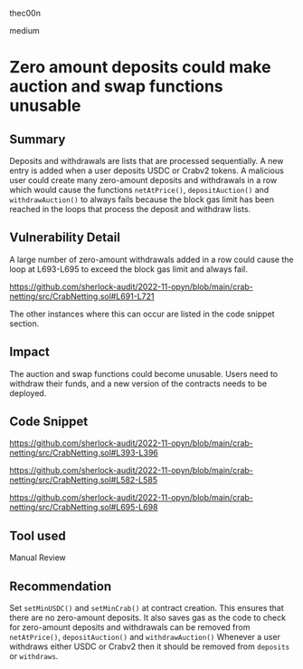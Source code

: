 thec00n

medium

# Zero amount deposits could make auction and swap functions unusable

## Summary
Deposits and withdrawals are lists that are processed sequentially. A new entry is added when a user deposits USDC or Crabv2 tokens. A malicious user could create many zero-amount deposits and withdrawals in a row which would cause the functions `netAtPrice()`, `depositAuction()` and `withdrawAuction()` to always fails because the block gas limit has been reached in the loops that process the deposit and withdraw lists. 

## Vulnerability Detail
A large number of zero-amount withdrawals added in a row could cause the loop at L693-L695 to exceed the block gas limit and always fail.  

https://github.com/sherlock-audit/2022-11-opyn/blob/main/crab-netting/src/CrabNetting.sol#L691-L721

The other instances where this can occur are listed in the code snippet section.

## Impact
The auction and swap functions could become unusable. Users need to withdraw their funds, and a new version of the contracts needs to be deployed. 

## Code Snippet


https://github.com/sherlock-audit/2022-11-opyn/blob/main/crab-netting/src/CrabNetting.sol#L393-L396

https://github.com/sherlock-audit/2022-11-opyn/blob/main/crab-netting/src/CrabNetting.sol#L582-L585

https://github.com/sherlock-audit/2022-11-opyn/blob/main/crab-netting/src/CrabNetting.sol#L695-L698

## Tool used
Manual Review

## Recommendation
Set `setMinUSDC()` and `setMinCrab()` at contract creation. This ensures that there are no zero-amount deposits. It also saves gas as the code to check for zero-amount deposits and withdrawals can be removed from `netAtPrice()`, `depositAuction()` and `withdrawAuction()` 
Whenever a user withdraws either USDC or Crabv2 then it should be removed from `deposits` or `withdraws`.